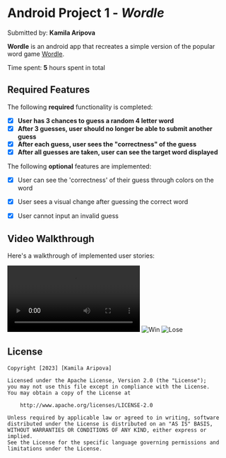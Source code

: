 # Android Project 1 - *Wordle*
Submitted by: **Kamila Aripova**

**Wordle** is an android app that recreates a simple version of the popular word game [Wordle](https://www.nytimes.com/games/wordle/index.html).

Time spent: **5** hours spent in total

## Required Features

The following **required** functionality is completed:

- [x] **User has 3 chances to guess a random 4 letter word**
- [x] **After 3 guesses, user should no longer be able to submit another guess**
- [x] **After each guess, user sees the "correctness" of the guess**
- [x] **After all guesses are taken, user can see the target word displayed**

The following **optional** features are implemented:

- [x] User can see the 'correctness' of their guess through colors on the word
- [x] User sees a visual change after guessing the correct word
- [x] User cannot input an invalid guess


## Video Walkthrough

Here's a walkthrough of implemented user stories:

<video controls><source src="https://i.imgur.com/XUU59ZJ.mp4" type="video/mp4"></video>
<img src='https://imgur.com/a/w5EGONW' title='Win' width='' alt='Win' />
<img src='https://imgur.com/a/DGVWO1j' title='Lose' width='' alt='Lose' />

## License

    Copyright [2023] [Kamila Aripova]

    Licensed under the Apache License, Version 2.0 (the "License");
    you may not use this file except in compliance with the License.
    You may obtain a copy of the License at

        http://www.apache.org/licenses/LICENSE-2.0

    Unless required by applicable law or agreed to in writing, software
    distributed under the License is distributed on an "AS IS" BASIS,
    WITHOUT WARRANTIES OR CONDITIONS OF ANY KIND, either express or implied.
    See the License for the specific language governing permissions and
    limitations under the License.